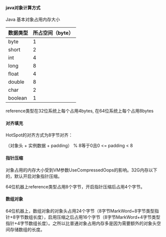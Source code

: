 #### **java对象计算方式**

Java  基本对象占用内存大小

| 数据类型 | 所占空间（byte） |
| :------- | ---------------- |
| byte     | 1                |
| short    | 2                |
| int      | 4                |
| long     | 8                |
| float    | 4                |
| double   | 8                |
| char     | 2                |
| boolean  | 1                |

reference类型在32位系统上每个占用4bytes, 在64位系统上每个占用8bytes

#### 对齐填充

HotSpot的对齐方式为8字节对齐：

（对象头 + 实例数据 + padding） % 8等于0且0 <= padding < 8

#### 指针压缩

对象占用的内存大小受到VM参数UseCompressedOops的影响。32G内存以下的，默认开启对象指针压缩。

64位机器上reference类型占用8个字节，开启指针压缩后占用4个字节。

#### 数组对象

64位机器上，数组对象的对象头占用24个字节（8字节MarkWord+8字节类型指针+8字节数组长度），启用压缩之后占用16个字节（8字节MarkWord+4字节类型指针+4字节数组长度）。之所以比普通对象占用内存多是因为需要额外的对象头空间存储数组的长度。